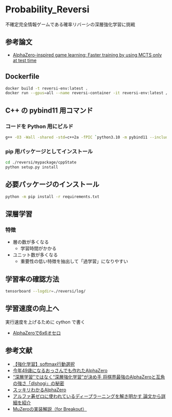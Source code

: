 # Probability_Reversi

不確定完全情報ゲームである確率リバーシの深層強化学習に挑戦

## 参考論文

- [AlphaZero-inspired game learning: Faster training by using MCTS only at test time](https://ieeexplore.ieee.org/stamp/stamp.jsp?arnumber=9893320&casa_token=rf3PGP-FzYwAAAAA:r4SJO2OdFAQVhRcmg0OCg8g0tLvvak3rimdrQGD5M3aXKVbODOEVCpVIsxCM6tDgcSP7rHGofmA)

## Dockerfile

```bash
docker build -t reversi-env:latest .
docker run --gpus=all --name reversi-container -it reversi-env:latest /bin/bash
```

## C++ の pybind11 用コマンド

### コードを Python 用にビルド

```bash
g++ -O3 -Wall -shared -std=c++2a -fPIC `python3.10 -m pybind11 --includes` mctsbind.cpp -o cppMCTS`python3.10-config --extension-suffix` -I /usr/include/python3.10
```

### pip 用パッケージとしてインストール

```bash
cd ./reversi/mypackage/cppState
python setup.py install
```

## 必要パッケージのインストール

```bash
python -m pip install -r requirements.txt
```

## 深層学習

### 特徴

- 層の数が多くなる
  - 学習時間がかかる
- ユニット数が多くなる
  - 重要性の低い特徴を抽出して「過学習」になりやすい

## 学習率の確認方法

```bash
tensorboard --logdir=./reversi/log/
```

## 学習速度の向上へ

実行速度を上げるために cython で書く

- [AlphaZeroで6x6オセロ](https://qiita.com/AokiMasataka/items/40868c7a09b8d67c3101)

## 参考文献

- [【強化学習】softmax行動選択](https://www.tcom242242.net/entry/ai-2/%E5%BC%B7%E5%8C%96%E5%AD%A6%E7%BF%92/softmax/)
- [今年49歳になるおっさんでも作れたAlphaZero](https://tail-island.github.io/programming/2018/06/20/alpha-zero.html)
- [“深層学習”ではなく“深層強化学習”が決め手 将棋界最強のAlphaZeroと互角の強さ「dlshogi」の秘密](https://logmi.jp/tech/articles/324191)
- [スッキリわかるAlphaZero](https://horomary.hatenablog.com/entry/2021/06/21/000500)
- [アルファ碁ゼロに使われているディープラーニングを解き明かす 論文から詳細を紹介](https://codezine.jp/article/detail/10952)
- [MuZeroの実装解説（for Breakout）](https://horomary.hatenablog.com/entry/2021/08/04/205601)
